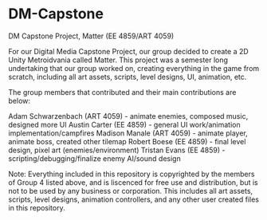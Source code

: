 # DM-Capstone
 DM Capstone Project, Matter (EE 4859/ART 4059)

For our Digital Media Capstone Project, our group decided to create a 2D Unity Metroidvania called Matter.
This project was a semester long undertaking that our group worked on, creating everything in the game from scratch,
including all art assets, scripts, level designs, UI, animation, etc.

The group members that contributed and their main contributions are below:

Adam Schwarzenbach (ART 4059) -  animate enemies, composed music, designed more UI
Austin Carter (EE 4859) - general UI work/animation implementation/campfires
Madison Manale (ART 4059) - animate player, animate boss, created other tilemap
Robert Boese (EE 4859) -  final level design, pixel art (enemies/environment)
Tristan Evans (EE 4859) - scripting/debugging/finalize enemy AI/sound design

Note: Everything included in this repository is copyrighted by the members of Group 4 listed above, and is liscenced for free use and distribution, but is not to be used by any business or corporation. This includes all art assets, scripts, level designs, animation controllers, and any other user created files in this repository.

